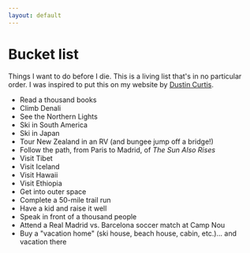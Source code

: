 ```yaml
---
layout: default
---
```


# Bucket list

Things I want to do before I die. This is a living list that's in no particular order. I was inspired to put this on my website by [Dustin Curtis](https://dcurt.is/bucket-list).

- Read a thousand books
- Climb Denali
- See the Northern Lights
- Ski in South America
- Ski in Japan
- Tour New Zealand in an RV (and bungee jump off a bridge!)
- Follow the path, from Paris to Madrid, of *The Sun Also Rises*
- Visit Tibet
- Visit Iceland
- Visit Hawaii
- Visit Ethiopia
- Get into outer space
- Complete a 50-mile trail run
- Have a kid and raise it well
- Speak in front of a thousand people
- Attend a Real Madrid vs. Barcelona soccer match at Camp Nou
- Buy a "vacation home" (ski house, beach house, cabin, etc.)... and vacation there
